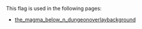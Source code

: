 This flag is used in the following pages:
 - [the_magma_below_n_dungeonoverlaybackground](../events/the_magma_below_n_dungeonoverlaybackground.md)
